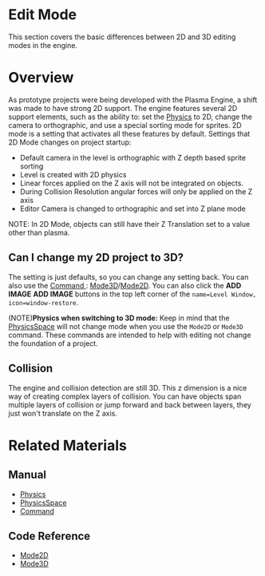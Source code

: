 # Edit Mode

This section covers the basic differences between 2D and 3D editing modes in the engine.

# Overview
As prototype projects were being developed with the Plasma Engine, a shift was made to have strong 2D support. The engine features several 2D support elements, such as the ability to: set the [Physics](https://plasmaengine.github.io/PlasmaDocs/Plasma1/Editor/physics.markdown) to 2D, change the camera to orthographic, and use a special sorting mode for sprites. 2D mode is a setting that activates all these features by default.
Settings that 2D Mode changes on project startup:
* Default camera in the level is orthographic with Z depth based sprite sorting
* Level is created with 2D physics
* Linear forces applied on the Z axis will not be integrated on objects.
* During Collision Resolution angular forces will only be applied on the Z axis
* Editor Camera is changed to orthographic and set into Z plane mode

NOTE: In 2D Mode, objects can still have their Z Translation set to a value other than plasma.

## Can I change my 2D project to 3D?


The setting is just defaults, so you can change any setting back. You can also use the [Command ](https://plasmaengine.github.io/PlasmaDocs/Plasma1/Editor/editor/editorcommands/commands.markdown) : [Mode3D](https://github.com/PlasmaEngine/PlasmaDocs/tree/master/docs/C%2B%2B/code_reference/command_reference.markdown#mode3d)/[Mode2D](https://github.com/PlasmaEngine/PlasmaDocs/tree/master/docs/C%2B%2B/code_reference/command_reference.markdown#mode2d). You can also click the **ADD IMAGE** **ADD IMAGE** buttons in the top left corner of the `name=Level Window, icon=window-restore`.

(NOTE)**Physics when switching to 3D mode:** Keep in mind that the  [PhysicsSpace](https://plasmaengine.github.io/PlasmaDocs/Plasma1/Editor/physics/physicsspace.markdown)  will not change mode when you use the `Mode2D` or `Mode3D` command. These commands are intended to help with editing not change the foundation of a project.


## Collision
The engine and collision detection are still 3D. This z dimension is a nice way of creating complex layers of collision. You can have objects span multiple layers of collision or jump forward and back between layers, they just won't translate on the Z axis.

# Related Materials
## Manual
- [Physics](https://plasmaengine.github.io/PlasmaDocs/Plasma1/Editor/physics.markdown)
- [PhysicsSpace](https://plasmaengine.github.io/PlasmaDocs/Plasma1/Editor/physics/physicsspace.markdown)
- [Command ](https://plasmaengine.github.io/PlasmaDocs/Plasma1/Editor/editor/editorcommands/commands.markdown)
## Code Reference
- [Mode2D](https://github.com/PlasmaEngine/PlasmaDocs/tree/master/docs/C%2B%2B/code_reference/command_reference.markdown#mode2d)
- [Mode3D](https://github.com/PlasmaEngine/PlasmaDocs/tree/master/docs/C%2B%2B/code_reference/command_reference.markdown#mode3d) 

 